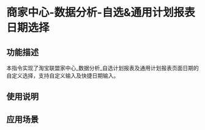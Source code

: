 # 商家中心-数据分析-自选&通用计划报表日期选择
## 功能描述
本指令实现了淘宝联盟家中心_数据分析_自选计划报表及通用计划报表页面日期的自定义选择，支持自定义输入及快捷日期输入。
## 使用说明
## 应用场景
